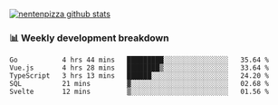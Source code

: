 [![nentenpizza github stats](https://github-readme-stats.vercel.app/api?username=nentenpizza&count_private=true)](https://github.com/anuraghazra/github-readme-stats)

### 📊 Weekly development breakdown
<!--START_SECTION:waka-->

```text
Go           4 hrs 44 mins   █████████░░░░░░░░░░░░░░░░   35.64 %
Vue.js       4 hrs 28 mins   ████████▒░░░░░░░░░░░░░░░░   33.64 %
TypeScript   3 hrs 13 mins   ██████░░░░░░░░░░░░░░░░░░░   24.20 %
SQL          21 mins         ▓░░░░░░░░░░░░░░░░░░░░░░░░   02.68 %
Svelte       12 mins         ▒░░░░░░░░░░░░░░░░░░░░░░░░   01.56 %
```

<!--END_SECTION:waka-->

